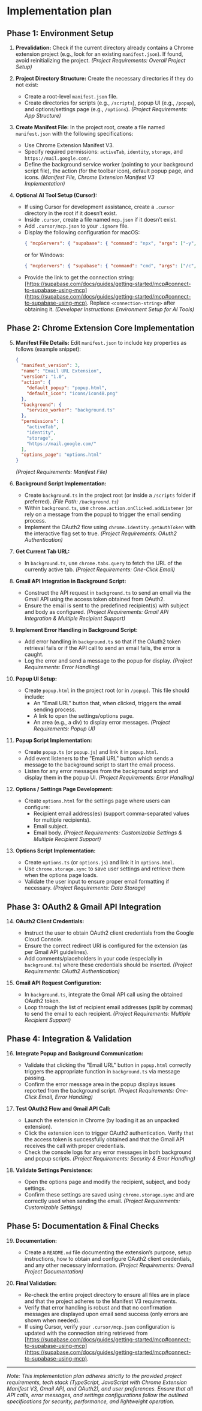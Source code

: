 # Implementation plan

## Phase 1: Environment Setup

1. **Prevalidation:** Check if the current directory already contains a Chrome extension project (e.g., look for an existing `manifest.json`). If found, avoid reinitializing the project. *(Project Requirements: Overall Project Setup)*

2. **Project Directory Structure:** Create the necessary directories if they do not exist:
   - Create a root-level `manifest.json` file.
   - Create directories for scripts (e.g., `/scripts`), popup UI (e.g., `/popup`), and options/settings page (e.g., `/options`). *(Project Requirements: App Structure)*

3. **Create Manifest File:** In the project root, create a file named `manifest.json` with the following specifications:
   - Use Chrome Extension Manifest V3.
   - Specify required permissions: `activeTab`, `identity`, `storage`, and `https://mail.google.com/`.
   - Define the background service worker (pointing to your background script file), the action (for the toolbar icon), default popup page, and icons. *(Manifest File, Chrome Extension Manifest V3 Implementation)*

4. **Optional AI Tool Setup (Cursor):**
   - If using Cursor for development assistance, create a `.cursor` directory in the root if it doesn’t exist.
   - Inside `.cursor`, create a file named `mcp.json` if it doesn’t exist.
   - Add `.cursor/mcp.json` to your `.ignore` file.
   - Display the following configuration for macOS:
     ```json
     { "mcpServers": { "supabase": { "command": "npx", "args": ["-y", "@modelcontextprotocol/server-postgres", "<connection-string>"] } } }
     ```
     or for Windows:
     ```json
     { "mcpServers": { "supabase": { "command": "cmd", "args": ["/c", "npx", "-y", "@modelcontextprotocol/server-postgres", "<connection-string>"] } } }
     ```
   - Provide the link to get the connection string: [https://supabase.com/docs/guides/getting-started/mcp#connect-to-supabase-using-mcp](https://supabase.com/docs/guides/getting-started/mcp#connect-to-supabase-using-mcp). Replace `<connection-string>` after obtaining it. *(Developer Instructions: Environment Setup for AI Tools)*

## Phase 2: Chrome Extension Core Implementation

5. **Manifest File Details:** Edit `manifest.json` to include key properties as follows (example snippet):
   ```json
   {
     "manifest_version": 3,
     "name": "Email URL Extension",
     "version": "1.0",
     "action": {
       "default_popup": "popup.html",
       "default_icon": "icons/icon48.png"
     },
     "background": {
       "service_worker": "background.ts"
     },
     "permissions": [
       "activeTab",
       "identity",
       "storage",
       "https://mail.google.com/"
     ],
     "options_page": "options.html"
   }
   ```
   *(Project Requirements: Manifest File)*

6. **Background Script Implementation:**
   - Create `background.ts` in the project root (or inside a `/scripts` folder if preferred). *(File Path: `/background.ts`)*
   - Within `background.ts`, use `chrome.action.onClicked.addListener` (or rely on a message from the popup) to trigger the email sending process.
   - Implement the OAuth2 flow using `chrome.identity.getAuthToken` with the interactive flag set to true. *(Project Requirements: OAuth2 Authentication)*

7. **Get Current Tab URL:**
   - In `background.ts`, use `chrome.tabs.query` to fetch the URL of the currently active tab. *(Project Requirements: One-Click Email)*

8. **Gmail API Integration in Background Script:**
   - Construct the API request in `background.ts` to send an email via the Gmail API using the access token obtained from OAuth2.
   - Ensure the email is sent to the predefined recipient(s) with subject and body as configured. *(Project Requirements: Gmail API Integration & Multiple Recipient Support)*

9. **Implement Error Handling in Background Script:**
   - Add error handling in `background.ts` so that if the OAuth2 token retrieval fails or if the API call to send an email fails, the error is caught.
   - Log the error and send a message to the popup for display. *(Project Requirements: Error Handling)*

10. **Popup UI Setup:**
    - Create `popup.html` in the project root (or in `/popup`). This file should include:
      - An "Email URL" button that, when clicked, triggers the email sending process.
      - A link to open the settings/options page.
      - An area (e.g., a div) to display error messages.
      *(Project Requirements: Popup UI)*

11. **Popup Script Implementation:**
    - Create `popup.ts` (or `popup.js`) and link it in `popup.html`.
    - Add event listeners to the "Email URL" button which sends a message to the background script to start the email process.
    - Listen for any error messages from the background script and display them in the popup UI. *(Project Requirements: Error Handling)*

12. **Options / Settings Page Development:**
    - Create `options.html` for the settings page where users can configure:
      - Recipient email address(es) (support comma-separated values for multiple recipients).
      - Email subject.
      - Email body.
      *(Project Requirements: Customizable Settings & Multiple Recipient Support)*

13. **Options Script Implementation:**
    - Create `options.ts` (or `options.js`) and link it in `options.html`.
    - Use `chrome.storage.sync` to save user settings and retrieve them when the options page loads.
    - Validate the user input to ensure proper email formatting if necessary. *(Project Requirements: Data Storage)*

## Phase 3: OAuth2 & Gmail API Integration

14. **OAuth2 Client Credentials:**
    - Instruct the user to obtain OAuth2 client credentials from the Google Cloud Console.
    - Ensure the correct redirect URI is configured for the extension (as per Gmail API guidelines).
    - Add comments/placeholders in your code (especially in `background.ts`) where these credentials should be inserted. *(Project Requirements: OAuth2 Authentication)*

15. **Gmail API Request Configuration:**
    - In `background.ts`, integrate the Gmail API call using the obtained OAuth2 token.
    - Loop through the list of recipient email addresses (split by commas) to send the email to each recipient. *(Project Requirements: Multiple Recipient Support)*

## Phase 4: Integration & Validation

16. **Integrate Popup and Background Communication:**
    - Validate that clicking the "Email URL" button in `popup.html` correctly triggers the appropriate function in `background.ts` via message passing.
    - Confirm the error message area in the popup displays issues reported from the background script. *(Project Requirements: One-Click Email, Error Handling)*

17. **Test OAuth2 Flow and Gmail API Call:**
    - Launch the extension in Chrome (by loading it as an unpacked extension).
    - Click the extension icon to trigger OAuth2 authentication. Verify that the access token is successfully obtained and that the Gmail API receives the call with proper credentials.
    - Check the console logs for any error messages in both background and popup scripts. *(Project Requirements: Security & Error Handling)*

18. **Validate Settings Persistence:**
    - Open the options page and modify the recipient, subject, and body settings.
    - Confirm these settings are saved using `chrome.storage.sync` and are correctly used when sending the email. *(Project Requirements: Customizable Settings)*

## Phase 5: Documentation & Final Checks

19. **Documentation:**
    - Create a `README.md` file documenting the extension’s purpose, setup instructions, how to obtain and configure OAuth2 client credentials, and any other necessary information.
    *(Project Requirements: Overall Project Documentation)*

20. **Final Validation:**
    - Re-check the entire project directory to ensure all files are in place and that the project adheres to the Manifest V3 requirements.
    - Verify that error handling is robust and that no confirmation messages are displayed upon email send success (only errors are shown when needed).
    - If using Cursor, verify your `.cursor/mcp.json` configuration is updated with the connection string retrieved from [https://supabase.com/docs/guides/getting-started/mcp#connect-to-supabase-using-mcp](https://supabase.com/docs/guides/getting-started/mcp#connect-to-supabase-using-mcp).

---
*Note: This implementation plan adheres strictly to the provided project requirements, tech stack (TypeScript, JavaScript with Chrome Extension Manifest V3, Gmail API, and OAuth2), and user preferences. Ensure that all API calls, error messages, and settings configurations follow the outlined specifications for security, performance, and lightweight operation.*